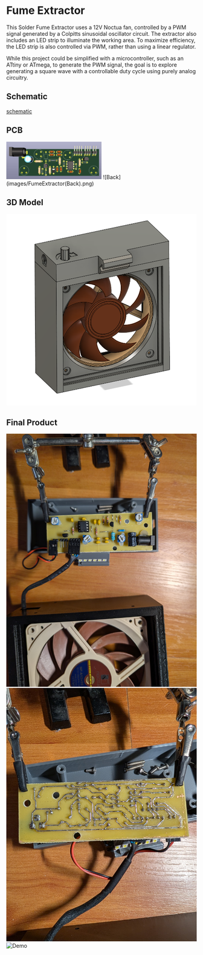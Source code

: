 # Fume Extractor
This Solder Fume Extractor uses a 12V Noctua fan, controlled by a PWM signal generated by a Colpitts sinusoidal oscillator circuit. The extractor also includes an LED strip to illuminate the working area. To maximize efficiency, the LED strip is also controlled via PWM, rather than using a linear regulator.

While this project could be simplified with a microcontroller, such as an ATtiny or ATmega, to generate the PWM signal, the goal is to explore generating a square wave with a controllable duty cycle using purely analog circuitry.

## Schematic
[schematic](Schematic.pdf)

## PCB
<img src="images/FumeExtractor(Front).png" width="50%" />
![Back](images/FumeExtractor(Back).png)

## 3D Model
![CAD](images/Model.png)

## Final Product
![PCB(Front)](images/PCB_Front.jpg)
![PCB(Back)](images/PCB_Back.jpg)
![Demo](images/Demo.jpg)

